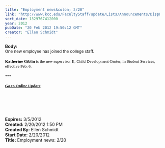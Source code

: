 ```yaml
---
title: "Employment news&colon; 2/20"
link: "http://www.kcc.edu/FacultyStaff/update/Lists/Announcements/DispForm.aspx?ID=606"
sort_date: 1329767412000
year: 2012
pubDate: "20 Feb 2012 19:50:12 GMT"
creator: "Ellen Schmidt"
---
```


<div><b>Body:</b> <div class="ExternalClassA4F44F8E0F2C4B3AB9A49F8196393FBB"><div><font size="2">One new employee has joined the college staff.</font>
<div><span style="font-family:'Arial', 'sans-serif';color:black;font-size:10pt"><span style="font-family:'Tahoma', 'sans-serif';font-size:10pt"><strong></strong></span></span> </div>
<div><span style="font-family:'Arial', 'sans-serif';color:black;font-size:10pt"><span style="font-family:'Tahoma', 'sans-serif';font-size:10pt"><strong>Katherine Giblin </strong>is the new supervisor II, Child Development Center, in Student Services, effective Feb. 6.</span></span></div><span style="font-family:'Arial', 'sans-serif';color:black;font-size:10pt"><span style="font-family:'Tahoma', 'sans-serif';font-size:10pt"></span></span><span style="font-family:'Arial', 'sans-serif';color:black;font-size:10pt"><span style="font-family:'Tahoma', 'sans-serif';font-size:10pt">
<div><font size="2"></font> </div>
<div><font size="2">***</font></div>
<div><font size="2"></font> </div>
<div><font color="#003768" size="2"><a href="/FacultyStaff/update/Pages/dailyupdate.aspx"><strong>Go to Online Update</strong></a></font></div>
<div><font size="2"></font> </div>
<div><font size="2"></font> </div></span></span>
<p><span style="font-family:'Arial', 'sans-serif';color:black;font-size:10pt"><b><span style="font-family:'Tahoma', 'sans-serif';font-size:10pt"></span></b> </p></span> <br /></div></div></div>
<div><b>Expires:</b> 3/5/2012</div>
<div><b>Created:</b> 2/20/2012 1:50 PM</div>
<div><b>Created By:</b> Ellen Schmidt</div>
<div><b>Start Date:</b> 2/20/2012</div>
<div><b>Title:</b> Employment news: 2/20</div>

